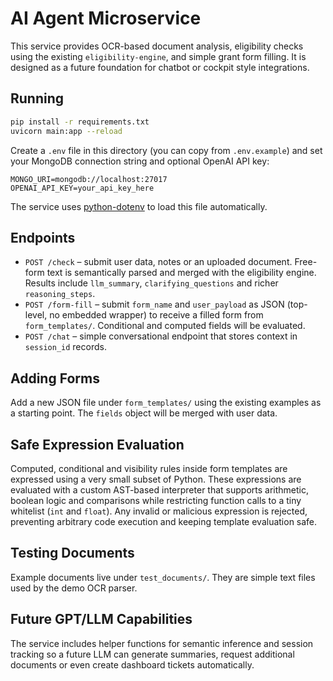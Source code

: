 # AI Agent Microservice

This service provides OCR-based document analysis, eligibility checks using the
existing `eligibility-engine`, and simple grant form filling. It is designed as a
future foundation for chatbot or cockpit style integrations.

## Running

```bash
pip install -r requirements.txt
uvicorn main:app --reload
```

Create a `.env` file in this directory (you can copy from `.env.example`) and set
your MongoDB connection string and optional OpenAI API key:

```
MONGO_URI=mongodb://localhost:27017
OPENAI_API_KEY=your_api_key_here
```

The service uses [python-dotenv](https://github.com/theskumar/python-dotenv) to
load this file automatically.

## Endpoints

- `POST /check` – submit user data, notes or an uploaded document. Free-form
  text is semantically parsed and merged with the eligibility engine. Results
  include `llm_summary`, `clarifying_questions` and richer `reasoning_steps`.
- `POST /form-fill` – submit `form_name` and `user_payload` as JSON (top-level,
  no embedded wrapper) to receive a filled form from `form_templates/`.
  Conditional and computed fields will be evaluated.
- `POST /chat` – simple conversational endpoint that stores context in
  `session_id` records.

## Adding Forms

Add a new JSON file under `form_templates/` using the existing examples as a
starting point. The `fields` object will be merged with user data.

## Safe Expression Evaluation

Computed, conditional and visibility rules inside form templates are expressed
using a very small subset of Python. These expressions are evaluated with a
custom AST-based interpreter that supports arithmetic, boolean logic and
comparisons while restricting function calls to a tiny whitelist (`int` and
`float`).  Any invalid or malicious expression is rejected, preventing arbitrary
code execution and keeping template evaluation safe.

## Testing Documents

Example documents live under `test_documents/`. They are simple text files used
by the demo OCR parser.

## Future GPT/LLM Capabilities

The service includes helper functions for semantic inference and session
tracking so a future LLM can generate summaries, request additional documents or
even create dashboard tickets automatically.
